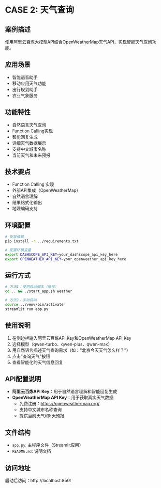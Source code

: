 # CASE 2: 天气查询

## 案例描述
使用阿里云百炼大模型API结合OpenWeatherMap天气API，实现智能天气查询功能。

## 应用场景
- 智能语音助手
- 移动应用天气功能
- 出行规划助手
- 农业气象服务

## 功能特性
- 自然语言天气查询
- Function Calling实现
- 智能回复生成
- 详细天气数据展示
- 支持中文城市名称
- 当前天气和未来预报

## 技术要点
- Function Calling 实现
- 外部API集成（OpenWeatherMap）
- 自然语言理解
- 结果格式化输出
- 地理编码支持

## 环境配置
```bash
# 安装依赖
pip install -r ../requirements.txt

# 配置环境变量
export DASHSCOPE_API_KEY=your_dashscope_api_key_here
export OPENWEATHER_API_KEY=your_openweather_api_key_here
```

## 运行方式
```bash
# 方法1：使用启动脚本（推荐）
cd .. && ./start_app.sh weather

# 方法2：手动启动
source ../venv/bin/activate
streamlit run app.py
```

## 使用说明
1. 在侧边栏输入阿里云百炼API Key和OpenWeatherMap API Key
2. 选择模型（qwen-turbo、qwen-plus、qwen-max）
3. 用自然语言描述天气查询需求（如："北京今天天气怎么样？"）
4. 点击"查询天气"按钮
5. 查看智能化的天气信息回复

## API配置说明
- **阿里云百炼API Key**：用于自然语言理解和智能回复生成
- **OpenWeatherMap API Key**：用于获取真实天气数据
  - 免费注册：https://openweathermap.org/
  - 支持中文城市名称查询
  - 提供当前天气和5天预报

## 文件结构
- `app.py`: 主程序文件（Streamlit应用）
- `README.md`: 说明文档

## 访问地址
启动后访问：http://localhost:8501 